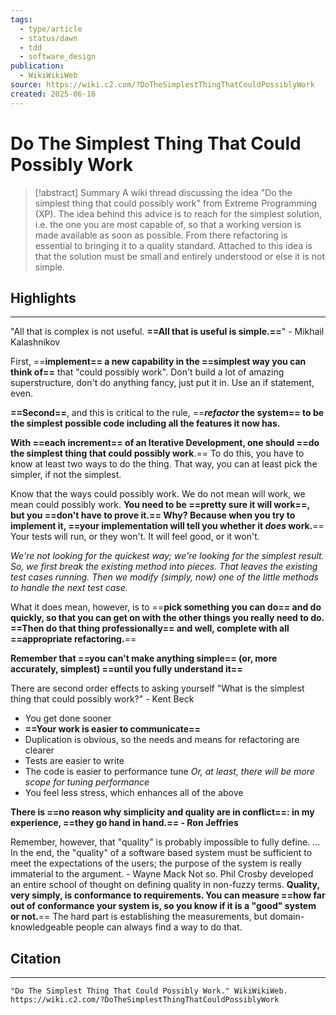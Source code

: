 ```yaml
---
tags:
  - type/article
  - status/dawn
  - tdd
  - software_design
publication:
  - WikiWikiWeb
source: https://wiki.c2.com/?DoTheSimplestThingThatCouldPossiblyWork
created: 2025-06-16
---
```

# Do The Simplest Thing That Could Possibly Work

> [!abstract] Summary
> A wiki thread discussing the idea "Do the simplest thing that could possibly work" from Extreme Programming (XP). The idea behind this advice is to reach for the simplest solution, i.e. the one you are most capable of, so that a working version is made available as soon as possible. From there refactoring is essential to bringing it to a quality standard. Attached to this idea is that the solution must be small and entirely understood or else it is not simple.
## Highlights
---
"All that is complex is not useful. **==All that is useful is simple.==**" - Mikhail Kalashnikov

First, ==**implement== a new capability in the ==simplest way you can think of==** that "could possibly work". Don't build a lot of amazing superstructure, don't do anything fancy, just put it in. Use an if statement, even.

**==Second==**, and this is critical to the rule, ==**_refactor_ the system== to be the simplest possible code including all the features it now has.**

**With ==each increment== of an Iterative Development, one should ==do the simplest thing that could possibly work**.== To do this, you have to know at least two ways to do the thing. That way, you can at least pick the simpler, if not the simplest.

Know that the ways could possibly work. We do not mean will work, we mean could possibly work. **You need to be ==pretty sure it will work==, but you ==don't have to prove it.== Why? Because when you try to implement it, ==your implementation will tell you whether it _does_ work.**== Your tests will run, or they won't. It will feel good, or it won't.

_We're not looking for the quickest way; we're looking for the simplest result. So, we first break the existing method into pieces. That leaves the existing test cases running. Then we modify (simply, now) one of the little methods to handle the next test case._

What it does mean, however, is to ==**pick something you can do== and do quickly, so that you can get on with the other things you really need to do. ==Then do that thing professionally== and well, complete with all ==appropriate refactoring.**==

**Remember that ==you can't make anything simple== (or, more accurately, simplest) ==until you fully understand it==**

There are second order effects to asking yourself "What is the simplest thing that could possibly work?" - Kent Beck
- You get done sooner
- **==Your work is easier to communicate==**
- Duplication is obvious, so the needs and means for refactoring are clearer
- Tests are easier to write
- The code is easier to performance tune _Or, at least, there will be more scope for tuning performance_
- You feel less stress, which enhances all of the above

**There is ==no reason why simplicity and quality are in conflict==: in my experience, ==they go hand in hand.== - Ron Jeffries**

Remember, however, that "quality" is probably impossible to fully define. ... In the end, the "quality" of a software based system must be sufficient to meet the expectations of the users; the purpose of the system is really immaterial to the argument. - Wayne Mack
Not so. Phil Crosby developed an entire school of thought on defining quality in non-fuzzy terms. **Quality, very simply, is conformance to requirements. You can measure ==how far out of conformance your system is, so you know if it is a "good" system or not.**== The hard part is establishing the measurements, but domain-knowledgeable people can always find a way to do that.
## Citation
---
```
"Do The Simplest Thing That Could Possibly Work." WikiWikiWeb. https://wiki.c2.com/?DoTheSimplestThingThatCouldPossiblyWork
```
